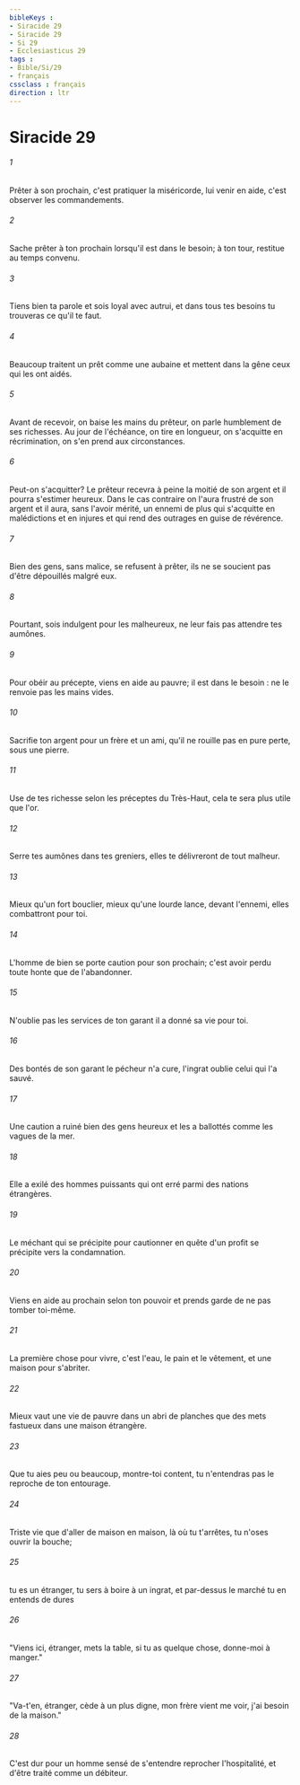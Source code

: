 ```yaml
---
bibleKeys : 
- Siracide 29
- Siracide 29
- Si 29
- Ecclesiasticus 29
tags : 
- Bible/Si/29
- français
cssclass : français
direction : ltr
---
```


# Siracide 29

###### 1
Prêter à son prochain, c'est pratiquer la miséricorde, lui venir en aide, c'est observer les commandements.
###### 2
Sache prêter à ton prochain lorsqu'il est dans le besoin; à ton tour, restitue au temps convenu.
###### 3
Tiens bien ta parole et sois loyal avec autrui, et dans tous tes besoins tu trouveras ce qu'il te faut.
###### 4
Beaucoup traitent un prêt comme une aubaine et mettent dans la gêne ceux qui les ont aidés.
###### 5
Avant de recevoir, on baise les mains du prêteur, on parle humblement de ses richesses. Au jour de l'échéance, on tire en longueur, on s'acquitte en récrimination, on s'en prend aux circonstances.
###### 6
Peut-on s'acquitter? Le prêteur recevra à peine la moitié de son argent et il pourra s'estimer heureux. Dans le cas contraire on l'aura frustré de son argent et il aura, sans l'avoir mérité, un ennemi de plus qui s'acquitte en malédictions et en injures et qui rend des outrages en guise de révérence.
###### 7
Bien des gens, sans malice, se refusent à prêter, ils ne se soucient pas d'être dépouillés malgré eux.
###### 8
Pourtant, sois indulgent pour les malheureux, ne leur fais pas attendre tes aumônes.
###### 9
Pour obéir au précepte, viens en aide au pauvre; il est dans le besoin : ne le renvoie pas les mains vides.
###### 10
Sacrifie ton argent pour un frère et un ami, qu'il ne rouille pas en pure perte, sous une pierre.
###### 11
Use de tes richesse selon les préceptes du Très-Haut, cela te sera plus utile que l'or.
###### 12
Serre tes aumônes dans tes greniers, elles te délivreront de tout malheur.
###### 13
Mieux qu'un fort bouclier, mieux qu'une lourde lance, devant l'ennemi, elles combattront pour toi.
###### 14
L'homme de bien se porte caution pour son prochain; c'est avoir perdu toute honte que de l'abandonner.
###### 15
N'oublie pas les services de ton garant il a donné sa vie pour toi.
###### 16
Des bontés de son garant le pécheur n'a cure, l'ingrat oublie celui qui l'a sauvé.
###### 17
Une caution a ruiné bien des gens heureux et les a ballottés comme les vagues de la mer.
###### 18
Elle a exilé des hommes puissants qui ont erré parmi des nations étrangères.
###### 19
Le méchant qui se précipite pour cautionner en quête d'un profit se précipite vers la condamnation.
###### 20
Viens en aide au prochain selon ton pouvoir et prends garde de ne pas tomber toi-même.
###### 21
La première chose pour vivre, c'est l'eau, le pain et le vêtement, et une maison pour s'abriter.
###### 22
Mieux vaut une vie de pauvre dans un abri de planches que des mets fastueux dans une maison étrangère.
###### 23
Que tu aies peu ou beaucoup, montre-toi content, tu n'entendras pas le reproche de ton entourage.
###### 24
Triste vie que d'aller de maison en maison, là où tu t'arrêtes, tu n'oses ouvrir la bouche;
###### 25
tu es un étranger, tu sers à boire à un ingrat, et par-dessus le marché tu en entends de dures
###### 26
"Viens ici, étranger, mets la table, si tu as quelque chose, donne-moi à manger."
###### 27
"Va-t'en, étranger, cède à un plus digne, mon frère vient me voir, j'ai besoin de la maison."
###### 28
C'est dur pour un homme sensé de s'entendre reprocher l'hospitalité, et d'être traité comme un débiteur.
